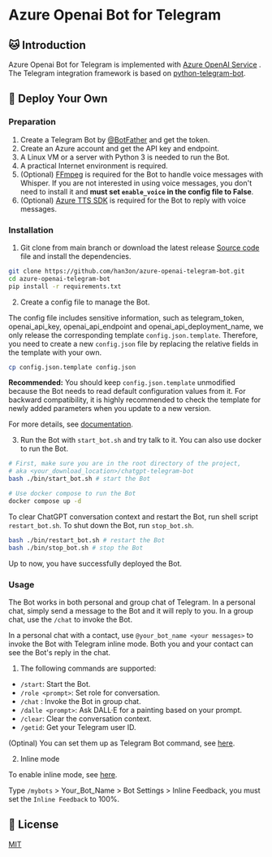 # Azure Openai Bot for Telegram

## 🐱 Introduction

Azure Openai Bot for Telegram is implemented with [Azure OpenAI Service](https://learn.microsoft.com/en-us/azure/ai-services/openai/) . The Telegram integration framework is based on [python-telegram-bot](https://python-telegram-bot.org).

## 👷 Deploy Your Own

### Preparation

1. Create a Telegram Bot by [@BotFather](https://t.me/BotFather) and get the token.
2. Create an Azure account and get the API key and endpoint.
3. A Linux VM or a server with Python 3 is needed to run the Bot.
4. A practical Internet environment is required.
5. (Optional) [FFmpeg](https://ffmpeg.org) is required for the Bot to handle voice messages with Whisper. If you are not interested in using voice messages, you don't need to install it and **must set `enable_voice` in the config file to False**.
6. (Optional) [Azure TTS SDK](https://learn.microsoft.com/en-us/azure/cognitive-services/speech-service/quickstarts/setup-platform?pivots=programming-language-python&tabs=linux) is required for the Bot to reply with voice messages.

### Installation

1. Git clone from main branch or download the latest release [Source code](https://github.com/han3on/azure-openai-telegram-bot) file and install the dependencies.

```bash
git clone https://github.com/han3on/azure-openai-telegram-bot.git
cd azure-openai-telegram-bot
pip install -r requirements.txt
```

2. Create a config file to manage the Bot.

The config file includes sensitive information, such as telegram_token, openai_api_key, openai_api_endpoint and openai_api_deployment_name, we only release the corresponding template `config.json.template`. Therefore, you need to create a new `config.json` file by replacing the relative fields in the template with your own.

```bash
cp config.json.template config.json
```

**Recommended:** You should keep `config.json.template` unmodified because the Bot needs to read default configuration values from it. For backward compatibility, it is highly recommended to check the template for newly added parameters when you update to a new version.

For more details, see [documentation](docs/config_file.md).

3. Run the Bot with `start_bot.sh` and try talk to it. You can also use docker to run the Bot.

```bash
# First, make sure you are in the root directory of the project,
# aka <your_download_location>/chatgpt-telegram-bot
bash ./bin/start_bot.sh # start the Bot

# Use docker compose to run the Bot
docker compose up -d
```

To clear ChatGPT conversation context and restart the Bot, run shell script `restart_bot.sh`. To shut down the Bot, run `stop_bot.sh`.

```bash
bash ./bin/restart_bot.sh # restart the Bot
bash ./bin/stop_bot.sh # stop the Bot
```

Up to now, you have successfully deployed the Bot.

### Usage

The Bot works in both personal and group chat of Telegram.
In a personal chat, simply send a message to the Bot and it will reply to you.
In a group chat, use the `/chat` to invoke the Bot. 

In a personal chat with a contact, use `@your_bot_name <your messages>` to invoke the Bot with Telegram inline mode. Both you and your contact can see the Bot's reply in the chat. 

1. The following commands are supported:

- `/start`: Start the Bot.
- `/role <prompt>`: Set role for conversation.
- `/chat` : Invoke the Bot in group chat.
- `/dalle <prompt>`: Ask DALL·E for a painting based on your prompt.
- `/clear`: Clear the conversation context.
- `/getid`: Get your Telegram user ID.

(Optinal) You can set them up as Telegram Bot command, see [here](https://core.telegram.org/bots/tutorial#creating-your-command).

2. Inline mode

To enable inline mode, see [here](https://core.telegram.org/bots/api#inline-mode). 

Type `/mybots` > Your_Bot_Name > Bot Settings > Inline Feedback, you must set the `Inline Feedback` to 100%.

## 🪪 License

[MIT](LICENSE.md)
